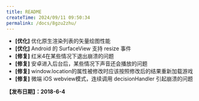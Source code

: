 ```yaml
---
title: README
createTime: 2024/09/11 09:50:34
permalink: /docs/8gzu2zhu/
---
```


- **[优化]** 优化原生渲染列表的矢量绘图性能
- **[优化]** Android 的 SurfaceView 支持 resize 事件
- **[修复]** 红米4在某些情况下退出崩溃的问题
- **[修复]** 安卓进入后台后，某些情况下声音还会播放的问题
- **[修复]** window.location的属性被修改时应该按照修改后的结果重新加载游戏
- **[修复]** 微端 iOS webview模式，连续调用 decisionHandler 引起崩溃的问题

**【发布日期】：2018-6-4**
